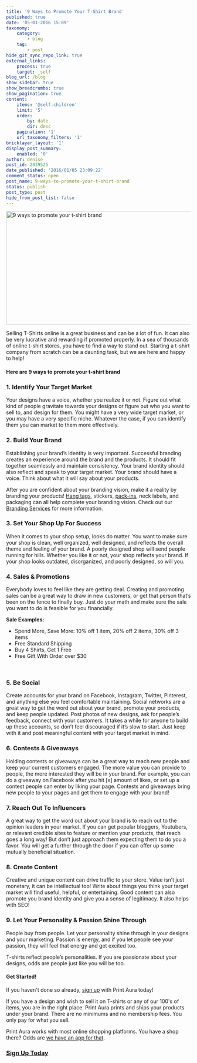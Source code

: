 ```yaml
---
title: '9 Ways to Promote Your T-Shirt Brand'
published: true
date: '05-01-2016 15:09'
taxonomy:
    category:
        - blog
    tag:
        - post
hide_git_sync_repo_link: true
external_links:
    process: true
    target: _self
blog_url: /blog
show_sidebar: true
show_breadcrumbs: true
show_pagination: true
content:
    items: '@self.children'
    limit: '5'
    order:
        by: date
        dir: desc
    pagination: '1'
    url_taxonomy_filters: '1'
bricklayer_layout: '1'
display_post_summary:
    enabled: '0'
author: denise
post_id: 2039525
date_published: '2016/01/05 23:09:22'
comment_status: open
post_name: 9-ways-to-promote-your-t-shirt-brand
status: publish
post_type: post
hide_from_post_list: false
---
```


<img class="aligncenter size-large wp-image-2039562" src="https://printaura.com/wp-content/uploads/2016/01/blog-banner-promote-tee-brand2-1024x323.jpg" alt="9 ways to promote your t-shirt brand" width="980" height="309" />

Selling T-Shirts online is a great business and can be a lot of fun. It can also be very lucrative and rewarding if promoted properly. In a sea of thousands of online t-shirt stores, you have to find a way to stand out. Starting a t-shirt company from scratch can be a daunting task, but we are here and happy to help!
<h4>Here are 9 ways to promote your t-shirt brand</h4>
<h3>1. Identify Your Target Market</h3>
Your designs have a voice, whether you realize it or not. Figure out what kind of people gravitate towards your designs or figure out who you want to sell to, and design for them. You might have a very wide target market, or you may have a very specific niche. Whatever the case, if you can identify them you can market to them more effectively.
<h3>2. Build Your Brand</h3>
Establishing your brand’s identity is very important. Successful branding creates an experience around the brand and the products. It should fit together seamlessly and maintain consistency. Your brand identity should also reflect and speak to your target market. Your brand should have a voice. Think about what it will say about your products.

After you are confident about your branding vision, make it a reality by branding your products! <a href="https://printaura.com/12-inspiring-hang-tag-designs/" target="_blank">Hang tags</a>, stickers, <a href="https://printaura.com/how-to-build-your-brand-using-pack-ins/" target="_blank">pack-ins</a>, neck labels, and packaging can all help complete your branding vision. Check out our <a href="https://printaura.com/branding" target="_blank">Branding Services</a> for more information.
<h3>3. Set Your Shop Up For Success</h3>
When it comes to your shop setup, looks do matter. You want to make sure your shop is clean, well organized, well designed, and reflects the overall theme and feeling of your brand. A poorly designed shop will send people running for hills. Whether you like it or not, your shop reflects your brand. If your shop looks outdated, disorganized, and poorly designed, so will you.
<h3>4. Sales &amp; Promotions</h3>
Everybody loves to feel like they are getting deal. Creating and promoting sales can be a great way to draw in new customers, or get that person that’s been on the fence to finally buy. Just do your math and make sure the sale you want to do is feasible for you financially.

<strong>Sale Examples:</strong>
<ul>
	<li>Spend More, Save More: 10% off 1 item, 20% off 2 items, 30% off 3 items</li>
	<li>Free Standard Shipping</li>
	<li>Buy 4 Shirts, Get 1 Free</li>
	<li>Free Gift With Order over $30</li>
</ul>
&nbsp;
<h3>5. Be Social</h3>
Create accounts for your brand on Facebook, Instagram, Twitter, Pinterest, and anything else you feel comfortable maintaining. Social networks are a great way to get the word out about your brand, promote your products, and keep people updated. Post photos of new designs, ask for people’s feedback, connect with your customers. It takes a while for anyone to build up these accounts, so don’t feel discouraged if it’s slow to start. Just keep with it and post meaningful content with your target market in mind.
<h3>6. Contests &amp; Giveaways</h3>
Holding contests or giveaways can be a great way to reach new people and keep your current customers engaged. The more value you can provide to people, the more interested they will be in your brand. For example, you can do a giveaway on Facebook after you hit [x] amount of likes, or set up a contest people can enter by liking your page. Contests and giveaways bring new people to your pages and get them to engage with your brand!
<h3>7. Reach Out To Influencers</h3>
A great way to get the word out about your brand is to reach out to the opinion leaders in your market. If you can get popular bloggers, Youtubers, or relevant credible sites to feature or mention your products, that reach goes a long way! But don’t just approach them expecting them to do you a favor. You will get a further through the door if you can offer up some mutually beneficial situation.
<h3>8. Create Content</h3>
Creative and unique content can drive traffic to your store. Value isn’t just monetary, it can be intellectual too! Write about things you think your target market will find useful, helpful, or entertaining. Good content can also promote you brand identity and give you a sense of legitimacy. It also helps with SEO!
<h3>9. Let Your Personality &amp; Passion Shine Through</h3>
People buy from people. Let your personality shine through in your designs and your marketing. Passion is energy, and if you let people see your passion, they will feel that energy and get excited too.

T-shirts reflect people’s personalities. If you are passionate about your designs, odds are people just like you will be too.
<h4>Get Started!</h4>
If you haven't done so already, <a href="https://printaura.com/register/" target="_blank">sign up</a> with Print Aura today!

If you have a design and wish to sell it on T-shirts or any of our 100's of items, you are in the right place. Print Aura prints and ships your products under your brand. There are no minimums and no membership fees. You only pay for what you sell.

Print Aura works with most online shopping platforms. You have a shop there? Odds are <a href="https://printaura.com/integrations/" target="_blank">we have an app for that</a>.
<h3><a href="https://printaura.com/register/" target="_blank">Sign Up Today</a></h3>
